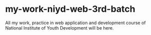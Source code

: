 # my-work-niyd-web-3rd-batch
All my work, practice in web application and development course of National Institute of Youth Development will be here.
